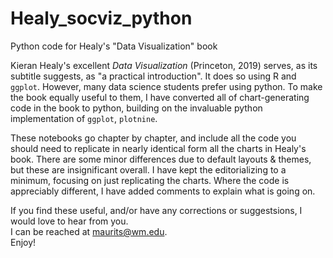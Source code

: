 # Healy_socviz_python
Python code for Healy's "Data Visualization" book

Kieran Healy's excellent _Data Visualization_ (Princeton, 2019) serves, as its subtitle suggests, as "a practical introduction". It does so using R and `ggplot`. However, many data science students prefer using python. To make the book equally useful to them, I have converted all of chart-generating code in the book to python, building on the invaluable python implementation of `ggplot`, `plotnine`.

These notebooks go chapter by chapter, and include all the code you should need to replicate in nearly identical form all the charts in Healy's book. There are some minor differences due to default layouts & themes, but these are insignificant overall. I have kept the editorializing to a minimum, focusing on just replicating the charts. Where the code is appreciably different, I have added comments to explain what is going on.

If you find these useful, and/or have any corrections or suggestsions, I would love to hear from you.  
I can be reached at maurits@wm.edu.  
Enjoy!
